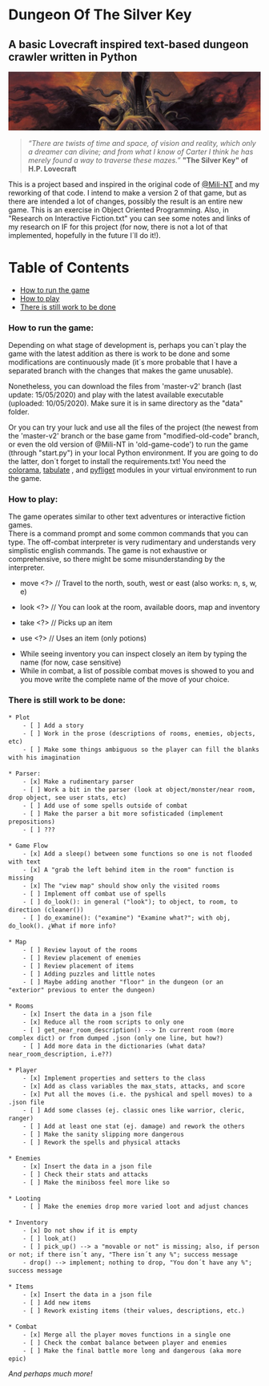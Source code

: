 # Dungeon Of The Silver Key
## A basic Lovecraft inspired text-based dungeon crawler written in Python

![Nyarlathothep by jason engle](/data/banner002.jpg)

> *“There are twists of time and space, of vision and reality, which only a dreamer can divine; 
> and from what I know of Carter I think he has merely found a way to traverse these mazes.”*
> **"The Silver Key" of H.P. Lovecraft**

This is a project based and inspired in the original code of  [@Mili-NT](https://github.com/Mili-NT/Dungeon-Of-The-Silver-Key) 
and my reworking of that code. I intend to make a version 2 of that game, but as there are intended a lot of changes, 
possibly the result is an entire new game. This is an exercise in Object Oriented Programming. Also, in 
"Research on Interactive Fiction.txt" you can see some notes and links of my research on IF for this project 
(for now, there is not a lot of that implemented, hopefully in the future I´ll do it!).

Table of Contents
=================

  * [How to run the game](#how-to-run-the-game)
  * [How to play](#how-to-play)
  * [There is still work to be done](#there-is-still-work-to-be-done)

### How to run the game:

Depending on what stage of development is, perhaps you can´t play the game with the latest addition as there is work to 
be done and some modifications are continuously made (it´s more probable that I have a separated branch with the changes
that makes the game unusable).
 
Nonetheless, you can download the files from 'master-v2' branch (last update: 15/05/2020) and play with the latest 
available executable (uploaded: 10/05/2020). Make sure it is in same directory as the "data" folder.

Or you can try your luck and use all the files of the project (the newest from the 'master-v2' branch or the base game 
from "modified-old-code" branch, or even the old version of @Mili-NT in 'old-game-code') to run the game (through 
"start.py") in your local Python environment. If you are going to do the latter, don´t forget to install the 
requirements.txt! You need the [colorama](https://pypi.org/project/colorama/), [tabulate](https://pypi.org/project/tabulate/)
, and [pyfliget](https://github.com/pwaller/pyfiglet) modules in your virtual environment to run the game.  

### How to play:

The game operates similar to other text adventures or interactive fiction games.  
There is a command prompt and some common commands that you can type. 
The off-combat interpreter is very rudimentary and understands very simplistic english commands. 
The game is not exhaustive or comprehensive, so there might be some misunderstanding by the interpreter.

   - move <?>    //    Travel to the north, south, west or east (also works: n, s, w, e)

   - look <?>    //    You can look at the room, available doors, map and inventory

   - take <?>    //    Picks up an item
    
   - use <?>     //    Uses an item (only potions)
    
* While seeing inventory you can inspect closely an item by typing the name (for now, case sensitive)
* While in combat, a list of possible combat moves is showed to you and you move write the complete name of the move of your choice.

### There is still work to be done:

    * Plot
        - [ ] Add a story
        - [ ] Work in the prose (descriptions of rooms, enemies, objects, etc)
        - [ ] Make some things ambiguous so the player can fill the blanks with his imagination
    
    * Parser:
        - [x] Make a rudimentary parser
        - [ ] Work a bit in the parser (look at object/monster/near room, drop object, see user stats, etc)
        - [ ] Add use of some spells outside of combat
        - [ ] Make the parser a bit more sofisticaded (implement prepositions)
        - [ ] ???
    
    * Game Flow
        - [x] Add a sleep() between some functions so one is not flooded with text
        - [x] A "grab the left behind item in the room" function is missing
        - [x] The "view map" should show only the visited rooms
        - [ ] Implement off combat use of spells
        - [ ] do_look(): in general ("look"); to object, to room, to direction (cleaner())
        - [ ] do_examine(): ("examine") "Examine what?"; with obj, do_look(). ¿What if more info?
        
    * Map
        - [ ] Review layout of the rooms
        - [ ] Review placement of enemies
        - [ ] Review placement of items
        - [ ] Adding puzzles and little notes
        - [ ] Maybe adding another "floor" in the dungeon (or an "exterior" previous to enter the dungeon)
        
    * Rooms
        - [x] Insert the data in a json file
        - [x] Reduce all the room scripts to only one
        - [ ] get_near_room_description() --> In current room (more complex dict) or from dumped .json (only one line, but how?)
        - [ ] Add more data in the dictionaries (what data? near_room_description, i.e??)
        
    * Player
        - [x] Implement properties and setters to the class
        - [x] Add as class variables the max_stats, attacks, and score
        - [x] Put all the moves (i.e. the pyshical and spell moves) to a .json file
        - [ ] Add some classes (ej. classic ones like warrior, cleric, ranger)
        - [ ] Add at least one stat (ej. damage) and rework the others
        - [ ] Make the sanity slipping more dangerous
        - [ ] Rework the spells and physical attacks
        
    * Enemies
        - [x] Insert the data in a json file
        - [ ] Check their stats and attacks
        - [ ] Make the miniboss feel more like so
        
    * Looting
        - [ ] Make the enemies drop more varied loot and adjust chances
        
    * Inventory
        - [x] Do not show if it is empty
        - [ ] look_at()
        - [ ] pick_up() --> a "movable or not" is missing; also, if person or not; if there isn´t any, "There isn´t any %"; success message
        - drop() --> implement; nothing to drop, "You don´t have any %"; success message

    * Items
        - [x] Insert the data in a json file
        - [ ] Add new items
        - [ ] Rework existing items (their values, descriptions, etc.)
    
    * Combat
        - [x] Merge all the player moves functions in a single one
        - [ ] Check the combat balance between player and enemies
        - [ ] Make the final battle more long and dangerous (aka more epic)
     
*And perhaps much more!*
